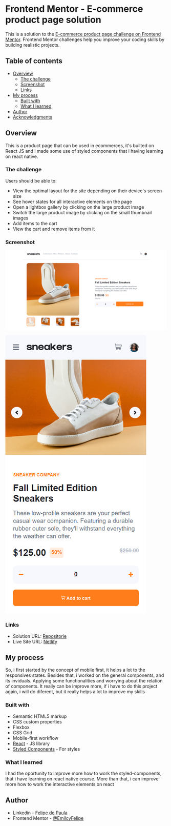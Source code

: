 # Frontend Mentor - E-commerce product page solution

This is a solution to the [E-commerce product page challenge on Frontend Mentor](https://www.frontendmentor.io/challenges/ecommerce-product-page-UPsZ9MJp6). Frontend Mentor challenges help you improve your coding skills by building realistic projects.

## Table of contents

- [Overview](#overview)
  - [The challenge](#the-challenge)
  - [Screenshot](#screenshot)
  - [Links](#links)
- [My process](#my-process)
  - [Built with](#built-with)
  - [What I learned](#what-i-learned)
- [Author](#author)
- [Acknowledgments](#acknowledgments)


## Overview
 This is a product page that can be used in ecommerces, it's builted on React JS and i made some use of styled components that i having learning on react native. 
### The challenge

Users should be able to:

- View the optimal layout for the site depending on their device's screen size
- See hover states for all interactive elements on the page
- Open a lightbox gallery by clicking on the large product image
- Switch the large product image by clicking on the small thumbnail images
- Add items to the cart
- View the cart and remove items from it

### Screenshot

![desktop](https://github.com/EmilcyFelipe/Ecommerce_Product_Page/blob/master/src/screenshots/screencapture-ecommerce-product-felipe-de-paula-netlify-app-2021-10-17-18_01_32.png)

![mobile](https://github.com/EmilcyFelipe/Ecommerce_Product_Page/blob/master/src/screenshots/screencapture-ecommerce-product-felipe-de-paula-netlify-app-2021-10-17-18_02_02.png)

### Links

- Solution URL: [Repositorie](https://github.com/EmilcyFelipe/Ecommerce_Product_Page)
- Live Site URL: [Netlify](https://ecommerce-product-felipe-de-paula.netlify.app/)

## My process

So, i first started by the concept of mobile first, it helps a lot to the responsives states. Besides that, i worked on the general components, and its inviduals. Applying some functionalities and worrying about the relation of components. It really can be improve more, if i have to do this project again, i will do diferent, but it really helps a lot to improve my skills

### Built with

- Semantic HTML5 markup
- CSS custom properties
- Flexbox
- CSS Grid
- Mobile-first workflow
- [React](https://reactjs.org/) - JS library
- [Styled Components](https://styled-components.com/) - For styles

### What I learned

I had the oportunity to improve more how to work the styled-components, that i have learning on react native course. More than that, i can improve more how to work the interactive elements on react

## Author

- Linkedin - [Felipe de Paula](https://www.linkedin.com/in/felipe-c-de-paula-b1b7b9189/)
- Frontend Mentor - [@EmilcyFelipe](https://www.frontendmentor.io/profile/EmilcyFelipe)
